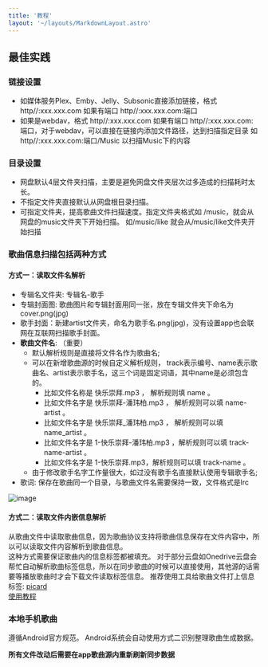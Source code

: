```yaml
---
title: '教程'
layout: '~/layouts/MarkdownLayout.astro'
---
```

## 最佳实践

### 链接设置

* 如媒体服务Plex、Emby、Jelly、Subsonic直接添加链接，格式 http//:xxx.xxx.com 如果有端口 http//:xxx.xxx.com:端口
* 如果是webdav，格式 http//:xxx.xxx.com 如果有端口 http//:xxx.xxx.com:端口，对于webdav，可以直接在链接内添加文件路径，达到扫描指定目录 如http//:xxx.xxx.com:端口/Music 以扫描Music下的内容

### 目录设置

* 网盘默认4层文件夹扫描，主要是避免网盘文件夹层次过多造成的扫描耗时太长。
* 不指定文件夹直接默认从网盘根目录扫描。
* 可指定文件夹，提高歌曲文件扫描速度。指定文件夹格式如 /music，就会从网盘的music文件夹下开始扫描。 如/music/like 就会从/music/like文件夹开始扫描

### 歌曲信息扫描包括两种方式

#### 方式一：读取文件名解析

* 专辑名文件夹: 专辑名-歌手  
* 专辑封面图: 歌曲图片和专辑封面用同一张，放在专辑文件夹下命名为cover.png(jpg)  
* 歌手封面：新建artist文件夹，命名为歌手名.png(jpg)，没有设置app也会联网在互联网扫描歌手封面。
* **歌曲文件名**: （重要）
  * 默认解析规则是直接将文件名作为歌曲名; 
  * 可以在新增歌曲源的时候自定义解析规则， track表示编号、name表示歌曲名、artist表示歌手名，这三个词是固定词语，其中name是必须包含的。
    * 比如文件名称是 快乐崇拜.mp3 ， 解析规则填  name  。
    * 比如文件名字是 快乐崇拜-潘玮柏.mp3 ， 解析规则可以填  name-artist 。
    * 比如文件名字是 快乐崇拜_潘玮柏.mp3 ， 解析规则可以填  name_artist 。
    * 比如文件名字是 1-快乐崇拜-潘玮柏.mp3 ，解析规则可以填  track-name-artist 。
    * 比如文件名字是 1-快乐崇拜.mp3，解析规则可以填 track-name 。
  * 由于修改歌手名字工作量很大，如过没有歌手名直接默认使用专辑歌手名;
* 歌词: 保存在歌曲同一个目录，与歌曲文件名需要保持一致，文件格式是lrc 

![image](~/assets/images/file_folder_design2.webp)

#### 方式二：读取文件内嵌信息解析

从歌曲文件中读取歌曲信息，因为歌曲协议支持将歌曲信息保存在文件内容中，所以可以读取文件内容解析到歌曲信息。  
这种方式需要保证歌曲内的信息标签都被填充。  对于部分云盘如Onedrive云盘会帮忙自动解析歌曲标签信息，所以在同步歌曲的时候可以直接使用，其他源的话需要等播放歌曲时才会下载文件读取标签信息。 
推荐使用工具给歌曲文件打上信息标签: [picard](https://picard.musicbrainz.org/)  
[使用教程](http://www.92nas.com/forum.php?mod=viewthread&tid=115)

### 本地手机歌曲

遵循Android官方规范。 Android系统会自动使用方式二识别整理歌曲生成数据。

**所有文件改动后需要在app歌曲源内重新刷新同步数据**

